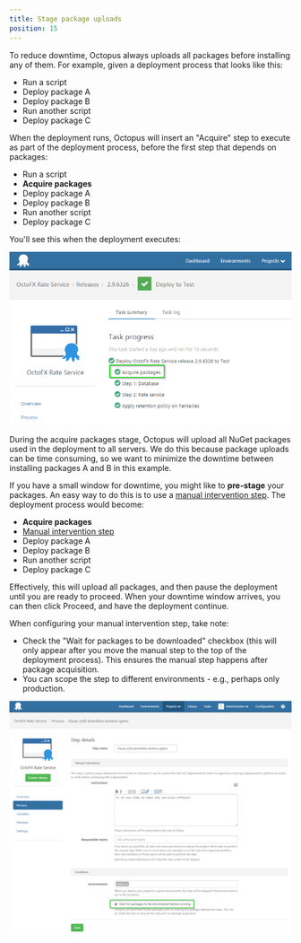 ```yaml
---
title: Stage package uploads
position: 15
---
```


To reduce downtime, Octopus always uploads all packages before installing any of them. For example, given a deployment process that looks like this:

- Run a script
- Deploy package A
- Deploy package B
- Run another script
- Deploy package C

When the deployment runs, Octopus will insert an "Acquire" step to execute as part of the deployment process, before the first step that depends on packages:

- Run a script
- **Acquire packages**
- Deploy package A
- Deploy package B
- Run another script
- Deploy package C

You'll see this when the deployment executes:

![](/docs/images/3048154/3278134.png "width=500")

During the acquire packages stage, Octopus will upload all NuGet packages used in the deployment to all servers. We do this because package uploads can be time consuming, so we want to minimize the downtime between installing packages A and B in this example.

If you have a small window for downtime, you might like to **pre-stage** your packages. An easy way to do this is to use a [manual intervention step](http://docs.octopusdeploy.com/display/OD/Manual+intervention+and+approvals). The deployment process would become:

- **Acquire packages**
- [Manual intervention step](/docs/deploying-applications/manual-intervention-and-approvals.md)
- Deploy package A
- Deploy package B
- Run another script
- Deploy package C

Effectively, this will upload all packages, and then pause the deployment until you are ready to proceed. When your downtime window arrives, you can then click Proceed, and have the deployment continue.

When configuring your manual intervention step, take note:

- Check the "Wait for packages to be downloaded" checkbox (this will only appear after you move the manual step to the top of the deployment process). This ensures the manual step happens after package acquisition.
- You can scope the step to different environments - e.g., perhaps only production.

![](/docs/images/3048154/3278133.png "width=500")
